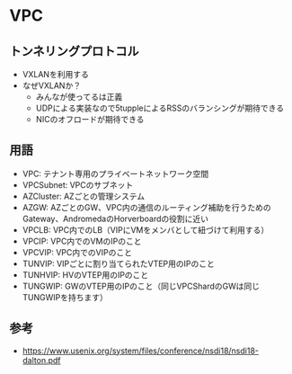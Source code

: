 # VPC

## トンネリングプロトコル

- VXLANを利用する
- なぜVXLANか？
  - みんなが使ってるは正義
  - UDPによる実装なので5tuppleによるRSSのバランシングが期待できる
  - NICのオフロードが期待できる

## 用語
- VPC: テナント専用のプライベートネットワーク空間
- VPCSubnet: VPCのサブネット
- AZCluster: AZごとの管理システム
- AZGW: AZごとのGW、VPC内の通信のルーティング補助を行うためのGateway、AndromedaのHorverboardの役割に近い
- VPCLB: VPC内でのLB（VIPにVMをメンバとして紐づけて利用する）
- VPCIP: VPC内でのVMのIPのこと
- VPCVIP: VPC内でのVIPのこと
- TUNVIP: VIPごとに割り当てられたVTEP用のIPのこと
- TUNHVIP: HVのVTEP用のIPのこと
- TUNGWIP: GWのVTEP用のIPのこと（同じVPCShardのGWは同じTUNGWIPを持ちます）


## 参考

- https://www.usenix.org/system/files/conference/nsdi18/nsdi18-dalton.pdf